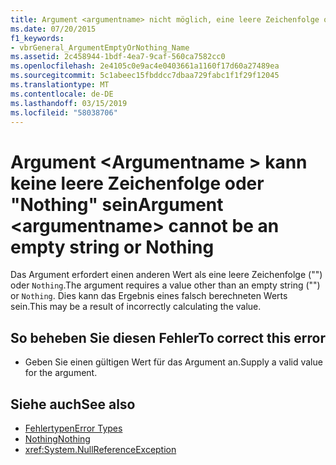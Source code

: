 ```yaml
---
title: Argument <argumentname> nicht möglich, eine leere Zeichenfolge oder "Nothing"
ms.date: 07/20/2015
f1_keywords:
- vbrGeneral_ArgumentEmptyOrNothing_Name
ms.assetid: 2c458944-1bdf-4ea7-9caf-560ca7582cc0
ms.openlocfilehash: 2e4105c0e9ac4e0403661a1160f17d60a27489ea
ms.sourcegitcommit: 5c1abeec15fbddcc7dbaa729fabc1f1f29f12045
ms.translationtype: MT
ms.contentlocale: de-DE
ms.lasthandoff: 03/15/2019
ms.locfileid: "58038706"
---
```

# <a name="argument-argumentname-cannot-be-an-empty-string-or-nothing"></a><span data-ttu-id="a01e5-102">Argument \<Argumentname > kann keine leere Zeichenfolge oder "Nothing" sein</span><span class="sxs-lookup"><span data-stu-id="a01e5-102">Argument \<argumentname> cannot be an empty string or Nothing</span></span>
<span data-ttu-id="a01e5-103">Das Argument erfordert einen anderen Wert als eine leere Zeichenfolge ("") oder `Nothing`.</span><span class="sxs-lookup"><span data-stu-id="a01e5-103">The argument requires a value other than an empty string ("") or `Nothing`.</span></span> <span data-ttu-id="a01e5-104">Dies kann das Ergebnis eines falsch berechneten Werts sein.</span><span class="sxs-lookup"><span data-stu-id="a01e5-104">This may be a result of incorrectly calculating the value.</span></span>  
  
## <a name="to-correct-this-error"></a><span data-ttu-id="a01e5-105">So beheben Sie diesen Fehler</span><span class="sxs-lookup"><span data-stu-id="a01e5-105">To correct this error</span></span>  
  
-   <span data-ttu-id="a01e5-106">Geben Sie einen gültigen Wert für das Argument an.</span><span class="sxs-lookup"><span data-stu-id="a01e5-106">Supply a valid value for the argument.</span></span>  
  
## <a name="see-also"></a><span data-ttu-id="a01e5-107">Siehe auch</span><span class="sxs-lookup"><span data-stu-id="a01e5-107">See also</span></span>

- [<span data-ttu-id="a01e5-108">Fehlertypen</span><span class="sxs-lookup"><span data-stu-id="a01e5-108">Error Types</span></span>](../../visual-basic/programming-guide/language-features/error-types.md)
- [<span data-ttu-id="a01e5-109">Nothing</span><span class="sxs-lookup"><span data-stu-id="a01e5-109">Nothing</span></span>](../../visual-basic/language-reference/nothing.md)
- <xref:System.NullReferenceException>
